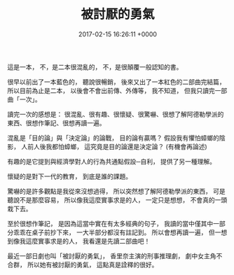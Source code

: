 ﻿---
layout: post
title: 被討厭的勇氣 
date: 2017-02-15 16:26:11 +0000
category: 評
tags: [書]
---


這是一本，
不，是二本很混亂的，
不，是很顛覆一般認知的書。

很早以前出了一本藍色的，
聽說很暢銷，
後來又出了一本紅色的二部曲完結篇，
所以目前為止是二本，
以後會不會出前傳、外傳等，
我不知道，
但我只讀完一部曲「一次」。


讀完一次的感想是：
很混亂、很有趣、很懷疑、很驚嚇、很想了解阿德勒學派的東西、很想作筆記、很想再讀一遍。


混亂是「目的論」與「決定論」的論戰，
目的論有贏嗎？
假設我有懼怕蟑螂的陰影，
人前人後我都怕蟑螂，
這究竟是目的論還是決定論？
(有機會再論述)


有趣的是它提到與經濟學對人的行為共通點假設─自利，
提供了另一種理解。


懷疑的是對下一代的教育，
到底是誰的課題。


驚嚇的是許多觀點是我從來沒想過得，
所以突然想了解阿德勒學派的東西，
可是聽說不是那麼容易，
所以像我這麼實事求是的人，
一定只是想想，
不會真的一頭栽下去。


至於很想作筆記，
是因為這當中實在有太多經典的句子，
我讀的當中僅其中一部分乖乖在桌子前抄下來，
一大半部分都沒有註記到。
所以會想再讀一遍，
但一想到像我這麼實事求是的人，
我看還是先讀二部曲吧！


最近一部日劇也叫「被討厭的勇氣」，
香里奈主演的刑事推理劇，
劇中女主角不合群，
所以她有被討厭的勇氣，
這點真是詮釋的很好。